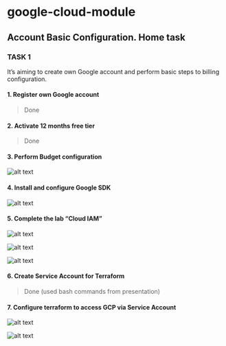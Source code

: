 # google-cloud-module
## Account Basic Configuration. Home task
### TASK 1

It’s aiming to create own Google account and perform basic steps to billing configuration.

#### 1.	Register own Google account 
> Done

#### 2.	Activate 12 months free tier 
> Done

#### 3.	Perform Budget configuration 
![alt text](https://github.com/MNT-Lab/google-cloud-module/blob/mbazhok/img/budget.png "Perform Budget configuration")

#### 4.	Install and configure Google SDK
![alt text](https://github.com/MNT-Lab/google-cloud-module/blob/mbazhok/img/sdk1.png "SDK config")

#### 5.	Complete the lab “Cloud IAM”
![alt text](https://github.com/MNT-Lab/google-cloud-module/blob/mbazhok/img/course1.png "IAM course")

![alt text](https://github.com/MNT-Lab/google-cloud-module/blob/mbazhok/img/course2.png "IAM course")

![alt text](https://github.com/MNT-Lab/google-cloud-module/blob/mbazhok/img/course3.png "IAM course")

#### 6.	Create Service Account for Terraform
> Done (used bash commands from presentation)

#### 7.	Configure terraform to access GCP via Service Account
![alt text](https://github.com/MNT-Lab/google-cloud-module/blob/mbazhok/img/tera1.png "Terraform")

![alt text](https://github.com/MNT-Lab/google-cloud-module/blob/mbazhok/img/tera2.png "Terraform")
